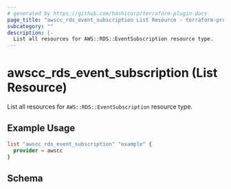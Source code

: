 ```yaml
---
# generated by https://github.com/hashicorp/terraform-plugin-docs
page_title: "awscc_rds_event_subscription List Resource - terraform-provider-awscc"
subcategory: ""
description: |-
  List all resources for AWS::RDS::EventSubscription resource type.
---
```


# awscc_rds_event_subscription (List Resource)

List all resources for `AWS::RDS::EventSubscription` resource type.

## Example Usage

```terraform
list "awscc_rds_event_subscription" "example" {
  provider = awscc
}
```

<!-- schema generated by tfplugindocs -->
## Schema
